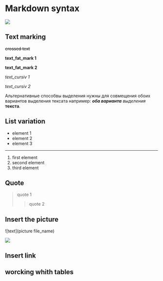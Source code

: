 # Markdown syntax
![](MD_logo.png)
## Text marking

~~crossed text~~

**text_fat_mark 1**

__text_fat_mark 2__

*text_cursiv 1*

_text_cursiv 2_

Альтернативные способвы выделения нужны для совмещения обоих вариантов выделения тексата например: _**оба варианта**_ *выделения* __текста__. 
## List variation
* element 1
* element 2
* element 3
___
1. first element
2. second element
3. third element

## Quote
> quote 1
>> quote 2

## Insert the picture
![text](picture file_name)

![](markdown_logo.jpg)

## Insert link

## worcking whith tables



[def]: MD_logo.png